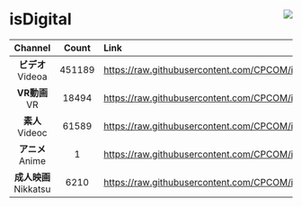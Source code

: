 # isDigital <img align="right" src="https://img.shields.io/github/last-commit/CPCOM/isDigital"/>  
  
| Channel | Count | Link |  
| :-----: | :---: | :--- |  
|**ビデオ**<br />Videoa | 451189 | https://raw.githubusercontent.com/CPCOM/isDigital/main/Videoa.txt |  
|**VR動画**<br />VR | 18494 | https://raw.githubusercontent.com/CPCOM/isDigital/main/VR.txt |  
|**素人**<br />Videoc | 61589 | https://raw.githubusercontent.com/CPCOM/isDigital/main/Videoc.txt |  
|**アニメ**<br />Anime | 1 | https://raw.githubusercontent.com/CPCOM/isDigital/main/Anime.txt |  
|**成人映画**<br />Nikkatsu | 6210 | https://raw.githubusercontent.com/CPCOM/isDigital/main/Nikkatsu.txt |  